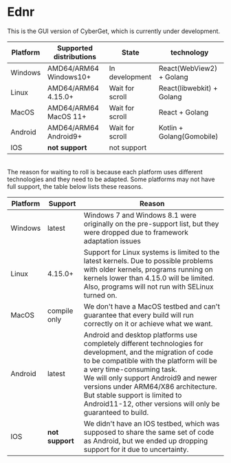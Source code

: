 # Ednr
This is the GUI version of CyberGet, which is currently under development.

 
| Platform      |    Supported distributions    |         State      |             technology          |
| --------------|------------------------------ | ------------------ |-------------------------------- |
| Windows       | AMD64/ARM64 Windows10+        |  In development    |    React(WebView2) + Golang     |
| Linux         | AMD64/ARM64 4.15.0+           |  Wait for scroll   |    React(libwebkit) + Golang    |
| MacOS         | AMD64/ARM64 MacOS 11+         |  Wait for scroll   |    React + Golang               |
| Android       | AMD64/ARM64 Android9+         |  Wait for scroll   |    Kotlin + Golang(Gomobile)    |
| IOS           | <strong>not support</strong>  |  not support       |                                 |
 
<br>
The reason for waiting to roll is because each platform uses different technologies and they need to be adapted. Some platforms may not have full support, the table below lists these reasons.

| Platform      |    Support                    |    Reason          |
| --------------|------------------------------ | ------------------ |
| Windows       | latest                        |  Windows 7 and Windows 8.1 were originally on the pre-support list, but they were dropped due to framework adaptation issues    |
| Linux         | 4.15.0+                       |  Support for Linux systems is limited to the latest kernels. Due to possible problems with older kernels, programs running on kernels lower than 4.15.0 will be limited.<br>Also, programs will not run with SELinux turned on.   |
| MacOS         | compile only                  |  We don't have a MacOS testbed and can't guarantee that every build will run correctly on it or achieve what we want.   |
| Android       | latest                        |  Android and desktop platforms use completely different technologies for development, and the migration of code to be compatible with the platform will be a very time-consuming task.<br>We will only support Android9 and newer versions under ARM64/X86 architecture. But stable support is limited to Android11-12, other versions will only be guaranteed to build.   |
| IOS           | <strong>not support</strong>  |  We didn't have an IOS testbed, which was supposed to share the same set of code as Android, but we ended up dropping support for it due to uncertainty.       |
